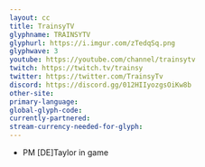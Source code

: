 ```yaml
---
layout: cc
title: TrainsyTV
glyphname: TRAINSYTV
glyphurl: https://i.imgur.com/zTedqSq.png
glyphwave: 3
youtube: https://youtube.com/channel/trainsytv
twitch: https://twitch.tv/trainsy
twitter: https://twitter.com/TrainsyTv
discord: https://discord.gg/012HIIyozgsOiKw8b
other-site: 
primary-language: 
global-glyph-code: 
currently-partnered: 
stream-currency-needed-for-glyph: 
---
```

* PM [DE]Taylor in game
